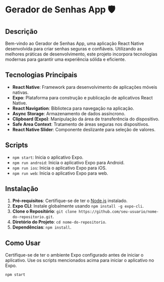 # Gerador de Senhas App 🛡️

## Descrição

Bem-vindo ao Gerador de Senhas App, uma aplicação React Native desenvolvida para criar senhas seguras e confiáveis. Utilizando as melhores práticas de desenvolvimento, este projeto incorpora tecnologias modernas para garantir uma experiência sólida e eficiente.

## Tecnologias Principais

- **React Native**: Framework para desenvolvimento de aplicações móveis nativas.
- **Expo**: Plataforma para construção e publicação de aplicativos React Native.
- **React Navigation**: Biblioteca para navegação na aplicação.
- **Async Storage**: Armazenamento de dados assíncrono.
- **Clipboard (Expo)**: Manipulação da área de transferência do dispositivo.
- **Safe Area Context**: Tratamento de áreas seguras nos dispositivos.
- **React Native Slider**: Componente deslizante para seleção de valores.

## Scripts

- `npm start`: Inicia o aplicativo Expo.
- `npm run android`: Inicia o aplicativo Expo para Android.
- `npm run ios`: Inicia o aplicativo Expo para iOS.
- `npm run web`: Inicia o aplicativo Expo para web.

## Instalação

1. **Pré-requisitos**: Certifique-se de ter o [Node.js](https://nodejs.org/) instalado.
2. **Expo CLI**: Instale globalmente usando `npm install -g expo-cli`.
3. **Clone o Repositório**: `git clone https://github.com/seu-usuario/nome-do-repositorio.git`.
4. **Diretório do Projeto**: `cd nome-do-repositorio`.
5. **Dependências**: `npm install`.

## Como Usar

Certifique-se de ter o ambiente Expo configurado antes de iniciar o aplicativo. Use os scripts mencionados acima para iniciar o aplicativo no Expo.

```bash
npm start
